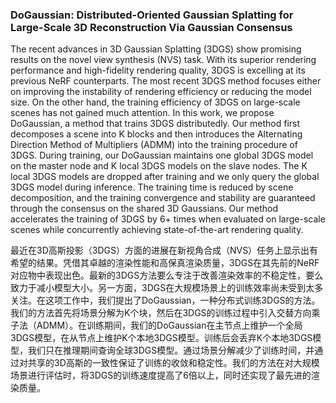 ### DoGaussian: Distributed-Oriented Gaussian Splatting for Large-Scale 3D Reconstruction Via Gaussian Consensus

The recent advances in 3D Gaussian Splatting (3DGS) show promising results on the novel view synthesis (NVS) task. With its superior rendering performance and high-fidelity rendering quality, 3DGS is excelling at its previous NeRF counterparts. The most recent 3DGS method focuses either on improving the instability of rendering efficiency or reducing the model size. On the other hand, the training efficiency of 3DGS on large-scale scenes has not gained much attention. In this work, we propose DoGaussian, a method that trains 3DGS distributedly. Our method first decomposes a scene into K blocks and then introduces the Alternating Direction Method of Multipliers (ADMM) into the training procedure of 3DGS. During training, our DoGaussian maintains one global 3DGS model on the master node and K local 3DGS models on the slave nodes. The K local 3DGS models are dropped after training and we only query the global 3DGS model during inference. The training time is reduced by scene decomposition, and the training convergence and stability are guaranteed through the consensus on the shared 3D Gaussians. Our method accelerates the training of 3DGS by 6+ times when evaluated on large-scale scenes while concurrently achieving state-of-the-art rendering quality.

最近在3D高斯投影（3DGS）方面的进展在新视角合成（NVS）任务上显示出有希望的结果。凭借其卓越的渲染性能和高保真渲染质量，3DGS在其先前的NeRF对应物中表现出色。最新的3DGS方法要么专注于改善渲染效率的不稳定性，要么致力于减小模型大小。另一方面，3DGS在大规模场景上的训练效率尚未受到太多关注。在这项工作中，我们提出了DoGaussian，一种分布式训练3DGS的方法。我们的方法首先将场景分解为K个块，然后在3DGS的训练过程中引入交替方向乘子法（ADMM）。在训练期间，我们的DoGaussian在主节点上维护一个全局3DGS模型，在从节点上维护K个本地3DGS模型。训练后会丢弃K个本地3DGS模型，我们只在推理期间查询全球3DGS模型。通过场景分解减少了训练时间，并通过对共享的3D高斯的一致性保证了训练的收敛和稳定性。我们的方法在对大规模场景进行评估时，将3DGS的训练速度提高了6倍以上，同时还实现了最先进的渲染质量。
